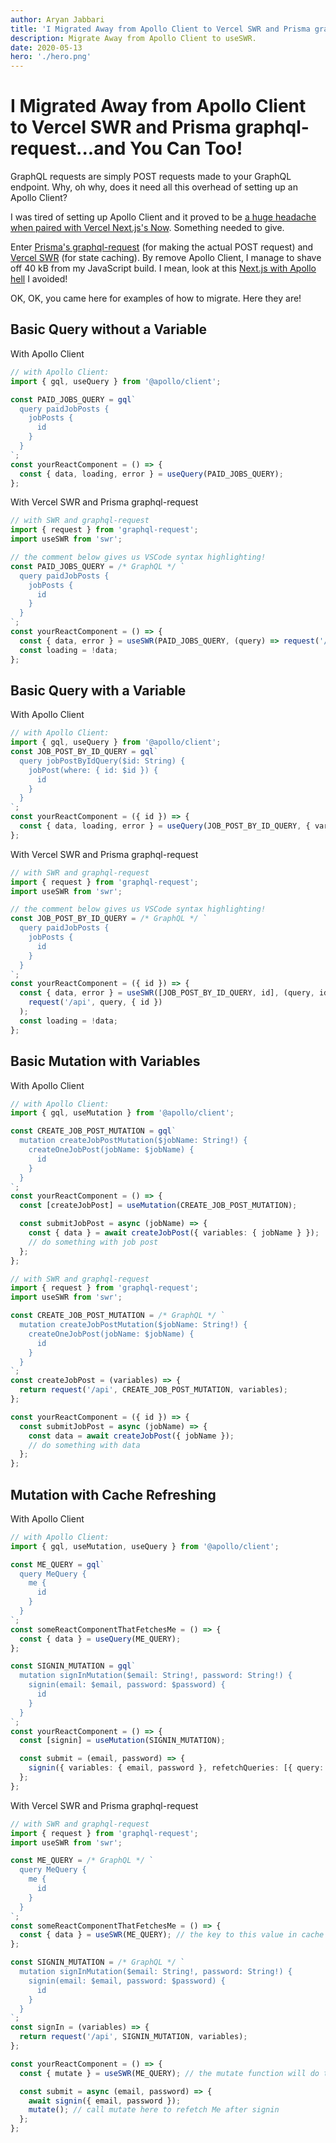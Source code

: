```yaml
---
author: Aryan Jabbari
title: 'I Migrated Away from Apollo Client to Vercel SWR and Prisma graphql-request...and You Can Too!'
description: Migrate Away from Apollo Client to useSWR.
date: 2020-05-13
hero: './hero.png'
---
```


# I Migrated Away from Apollo Client to Vercel SWR and Prisma graphql-request...and You Can Too!

GraphQL requests are simply POST requests made to your GraphQL endpoint. Why, oh why, does it need all this overhead of setting up an Apollo Client?

I was tired of setting up Apollo Client and it proved to be [a huge headache when paired with Vercel Next.js's Now](https://github.com/zeit/next.js/issues?q=is%3Aissue+apollo+client+). Something needed to give.

Enter [Prisma's graphql-request](https://github.com/prisma-labs/graphql-request) (for making the actual POST request) and [Vercel SWR](https://github.com/zeit/swr) (for state caching). By remove Apollo Client, I manage to shave off 40 kB from my JavaScript build. I mean, look at this [Next.js with Apollo hell](https://github.com/zeit/next.js/blob/canary/examples/with-apollo/lib/apollo.js) I avoided!

OK, OK, you came here for examples of how to migrate. Here they are!

## Basic Query without a Variable

With Apollo Client

```typescript
// with Apollo Client:
import { gql, useQuery } from '@apollo/client';

const PAID_JOBS_QUERY = gql`
  query paidJobPosts {
    jobPosts {
      id
    }
  }
`;
const yourReactComponent = () => {
  const { data, loading, error } = useQuery(PAID_JOBS_QUERY);
};
```

With Vercel SWR and Prisma graphql-request

```typescript
// with SWR and graphql-request
import { request } from 'graphql-request';
import useSWR from 'swr';

// the comment below gives us VSCode syntax highlighting!
const PAID_JOBS_QUERY = /* GraphQL */ `
  query paidJobPosts {
    jobPosts {
      id
    }
  }
`;
const yourReactComponent = () => {
  const { data, error } = useSWR(PAID_JOBS_QUERY, (query) => request('/api', query));
  const loading = !data;
};
```

## Basic Query with a Variable

With Apollo Client

```typescript
// with Apollo Client:
import { gql, useQuery } from '@apollo/client';
const JOB_POST_BY_ID_QUERY = gql`
  query jobPostByIdQuery($id: String) {
    jobPost(where: { id: $id }) {
      id
    }
  }
`;
const yourReactComponent = ({ id }) => {
  const { data, loading, error } = useQuery(JOB_POST_BY_ID_QUERY, { variables: { id } });
};
```

With Vercel SWR and Prisma graphql-request

```typescript
// with SWR and graphql-request
import { request } from 'graphql-request';
import useSWR from 'swr';

// the comment below gives us VSCode syntax highlighting!
const JOB_POST_BY_ID_QUERY = /* GraphQL */ `
  query paidJobPosts {
    jobPosts {
      id
    }
  }
`;
const yourReactComponent = ({ id }) => {
  const { data, error } = useSWR([JOB_POST_BY_ID_QUERY, id], (query, id) =>
    request('/api', query, { id })
  );
  const loading = !data;
};
```

## Basic Mutation with Variables

With Apollo Client

```typescript
// with Apollo Client:
import { gql, useMutation } from '@apollo/client';

const CREATE_JOB_POST_MUTATION = gql`
  mutation createJobPostMutation($jobName: String!) {
    createOneJobPost(jobName: $jobName) {
      id
    }
  }
`;
const yourReactComponent = () => {
  const [createJobPost] = useMutation(CREATE_JOB_POST_MUTATION);

  const submitJobPost = async (jobName) => {
    const { data } = await createJobPost({ variables: { jobName } });
    // do something with job post
  };
};

// with SWR and graphql-request
import { request } from 'graphql-request';
import useSWR from 'swr';

const CREATE_JOB_POST_MUTATION = /* GraphQL */ `
  mutation createJobPostMutation($jobName: String!) {
    createOneJobPost(jobName: $jobName) {
      id
    }
  }
`;
const createJobPost = (variables) => {
  return request('/api', CREATE_JOB_POST_MUTATION, variables);
};

const yourReactComponent = ({ id }) => {
  const submitJobPost = async (jobName) => {
    const data = await createJobPost({ jobName });
    // do something with data
  };
};
```

## Mutation with Cache Refreshing

With Apollo Client

```typescript
// with Apollo Client:
import { gql, useMutation, useQuery } from '@apollo/client';

const ME_QUERY = gql`
  query MeQuery {
    me {
      id
    }
  }
`;
const someReactComponentThatFetchesMe = () => {
  const { data } = useQuery(ME_QUERY);
};

const SIGNIN_MUTATION = gql`
  mutation signInMutation($email: String!, password: String!) {
    signin(email: $email, password: $password) {
      id
    }
  }
`;
const yourReactComponent = () => {
  const [signin] = useMutation(SIGNIN_MUTATION);

  const submit = (email, password) => {
    signin({ variables: { email, password }, refetchQueries: [{ query: ME_QUERY }] });
  };
};
```

With Vercel SWR and Prisma graphql-request

```typescript
// with SWR and graphql-request
import { request } from 'graphql-request';
import useSWR from 'swr';

const ME_QUERY = /* GraphQL */ `
  query MeQuery {
    me {
      id
    }
  }
`;
const someReactComponentThatFetchesMe = () => {
  const { data } = useSWR(ME_QUERY); // the key to this value in cache is the value fo ME_QUERY
};

const SIGNIN_MUTATION = /* GraphQL */ `
  mutation signInMutation($email: String!, password: String!) {
    signin(email: $email, password: $password) {
      id
    }
  }
`;
const signIn = (variables) => {
  return request('/api', SIGNIN_MUTATION, variables);
};

const yourReactComponent = () => {
  const { mutate } = useSWR(ME_QUERY); // the mutate function will do the refetching for us

  const submit = async (email, password) => {
    await signin({ email, password });
    mutate(); // call mutate here to refetch Me after signin
  };
};
```
